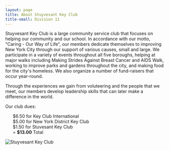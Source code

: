 ```yaml
---
layout: page
title: About Stuyvesant Key Club
title-small: Division 11
---
```

Stuyvesant Key Club is a large community service club that focuses on helping our community and our school. In accordance with our motto, "Caring - Our Way of Life", our members dedicate themselves to improving New York City through our support of various causes, small and large. We participate in a variety of events throughout all five boroughs, helping at major walks including Making Strides Against Breast Cancer and AIDS Walk, working to improve parks and gardens throughout the city, and making food for the city's homeless. We also organize a number of fund-raisers that occur year-round. 

Through the experiences we gain from voluteering and the people that we meet, our members develop leadership skills that can later make a difference in the world.

Our club dues:
<ul style="list-style:none;">
<li> $6.50 for Key Club International</li>
<li> $5.00 for New York District Key Club</li>
<li> $1.50 for Stuvesant Key Club</li>
<li> = <strong>$13.00</strong> Total</li>
</ul>

<div class="row">
    <div class="span8 offset2">
        <img src="/img/photos/stuykc.jpeg" alt="Stuyvesant Key Club">
    </div>
</div>

